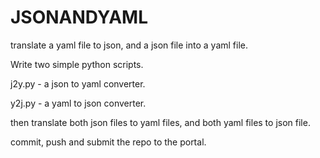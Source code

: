 # JSONANDYAML
translate a yaml file to json, and a json file into a yaml file.


Write two simple python scripts.

j2y.py - a json to yaml converter.

y2j.py - a yaml to json converter.

then translate both json files to yaml files,
and both yaml files to json file.

commit, push and submit the repo to the portal.

